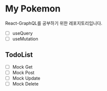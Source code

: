 # My Pokemon

React-GraphQL를 공부하기 위한 레포지토리입니다.

-   [ ] useQuery
-   [ ] useMutation

## TodoList

-   [ ] Mock Get
-   [ ] Mock Post
-   [ ] Mock Update
-   [ ] Mock Delete
